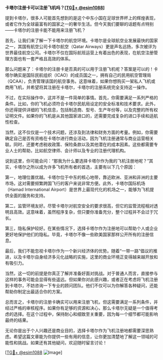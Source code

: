 **卡塔尔注册卡可以注册飞机吗？[[TG💪+ @esim1088](https://t.me/s/esim1088)]**

提到卡塔尔，很多人可能首先想到的是这个中东小国在足球世界杯上的辉煌表现，或者它作为全球最富有的国家之一的奢华生活。但今天我们要聊的话题有点特别——卡塔尔的注册卡能不能用来注册飞机？

首先，让我们来了解一下卡塔尔的航空环境。卡塔尔是全球航空业发展最快的国家之一，其国有航空公司卡塔尔航空（Qatar Airways）更是声名远扬，多次被评为世界最佳航空公司。卡塔尔不仅在国际航班运营上有着出色的表现，在航空注册管理方面也有一套严格且高效的体系。

那么问题来了：卡塔尔的注册卡是否真的可以用于注册飞机呢？答案是可以的！卡塔尔确实是国际民航组织（ICAO）的成员国之一，拥有自己的民用航空管理局（QCAA），负责管理该国的航空事务。这意味着，如果你想购买一架私人飞机或商用飞机，并希望将其注册在卡塔尔，卡塔尔的注册系统完全支持这一操作。

不过，在实际操作中，这并不是一件简单的事情。首先，你需要满足一系列严格的条件。比如，你的飞机必须符合卡塔尔民航局设定的安全标准和技术要求。此外，你还得提供详细的飞机信息，包括制造商、型号、生产年份等，以及完整的所有权证明文件。如果你的飞机是从其他国家进口的，还需要完成复杂的进口手续和适航性检查。

当然，这不仅仅是一个技术问题，还涉及到法律和财务方面的考量。例如，你需要确定自己是否有资格在卡塔尔进行商业活动，因为飞机注册通常与商业运营相关联。同时，还要考虑税收政策、保险条款以及其他潜在的成本因素。这些都需要专业人士的帮助，比如航空律师、会计师以及专业的注册代理机构。

说到这里，你可能会问：“那我为什么要选择卡塔尔作为我的飞机注册地呢？”其实，卡塔尔之所以成为许多飞机所有者的首选，主要有以下几个原因：

第一，地理位置优越。卡塔尔位于中东的核心地带，靠近欧洲、亚洲和非洲的主要市场，这对需要频繁跨国飞行的客户来说非常方便。此外，卡塔尔国际机场（Hamad International Airport）是世界上最现代化的机场之一，能够为飞机提供全面的服务和支持。

第二，监管环境友好。尽管卡塔尔对航空安全的要求很高，但它的监管流程相对透明且高效。这意味着，虽然程序复杂，但只要你准备充分，整个过程并不会过于冗长。

第三，隐私保护较好。在某些情况下，选择卡塔尔作为注册地可以帮助个人或企业更好地保护他们的隐私。毕竟，卡塔尔不像一些欧美国家那样公开所有的注册信息。

最后，我们不能忽视卡塔尔作为一个新兴经济体的优势。随着“一带一路”倡议的推进，以及卡塔尔自身经济多元化战略的实施，这里的商业环境正变得越来越开放和有吸引力。

当然，这一切的前提是你真正了解并准备好面对挑战。对于普通人而言，直接参与这样的事务可能会显得有些遥远。但如果你对此感兴趣，或者正在考虑将飞机注册到卡塔尔，不妨咨询一下专业的顾问团队。他们不仅可以为你解答各种疑问，还能帮助你制定出最适合你的方案。

总而言之，卡塔尔的注册卡确实可以用来注册飞机，但这需要满足一系列条件，并经过严格的审核程序。如果你有足够的资源和决心，那么卡塔尔无疑是一个值得考虑的选择。在这个过程中，保持耐心和细致至关重要，因为每一个细节都可能影响最终的结果。

无论你是出于个人兴趣还是商业目的，选择卡塔尔作为飞机注册地都需要深思熟虑。希望这篇文章能为你提供一些有用的信息，让你更加清楚地了解这一领域的可能性和挑战。如果还有其他疑问，欢迎随时留言讨论！

[[TG💪+ @esim1088](https://t.me/s/esim1088) ![Image](https://i.postimg.cc/4NQfJmqS/Snipaste-2025-05-13-00-14-12.png)]